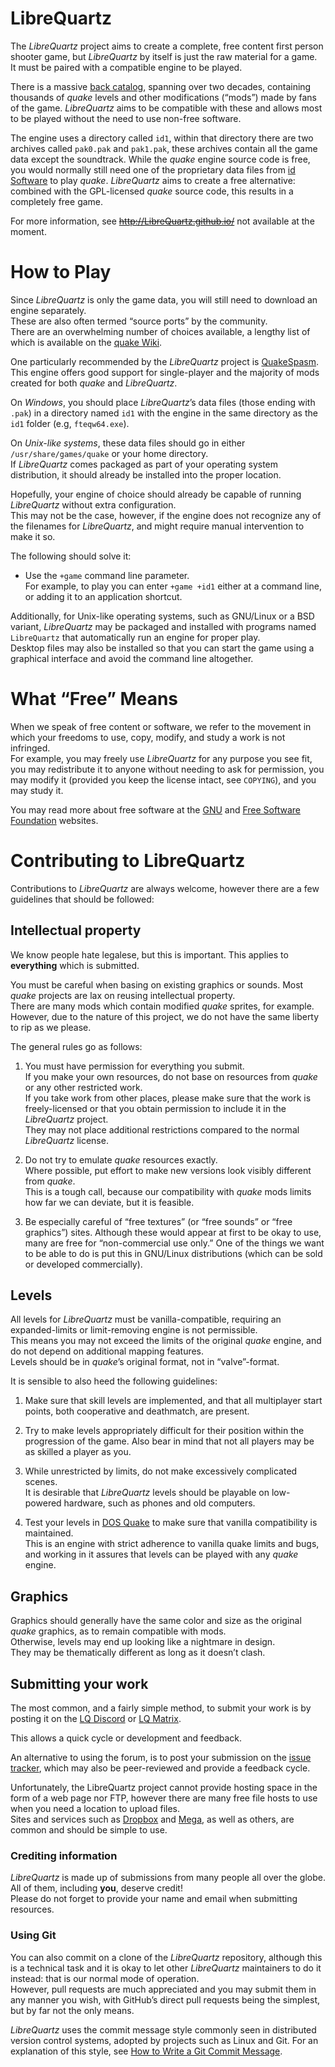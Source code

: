 
# LibreQuartz


The *LibreQuartz* project aims to create a complete, free content first
person shooter game, but *LibreQuartz* by itself is just the raw 
material for a game.  
It must be paired with a compatible engine to be played.

There is a massive [back
catalog](https://www.quaddicted.com), spanning over two decades,
containing thousands of *quake* levels and other modifications 
(“mods”) made by fans of the game.
*LibreQuartz* aims to be compatible with these and allows most to be
played without the need to use non-free software.

The engine uses a directory called `id1`, within that directory
there are two archives called `pak0.pak` and `pak1.pak`,
these archives contain all the game data except the soundtrack.
While the *quake* engine source code is free,
you would normally still need one of the proprietary data files from
[id Software](http://www.idsoftware.com/) to play *quake*.
*LibreQuartz* aims to create a free alternative: combined with 
the GPL-licensed *quake* source code, this results in a completely
free game.

For more information, see ~~http://LibreQuartz.github.io/~~
 not available at the moment.

# How to Play

Since *LibreQuartz* is only the game data, you will still need to
download an engine separately.  
These are also often termed “source ports” by the community.  
There are an overwhelming number of choices available, a lengthy list of
 which is available on the 
[quake Wiki](https://quakewiki.org/wiki/Engines).

One particularly recommended by the *LibreQuartz* project is
[QuakeSpasm](http://quakespasm.sourceforge.net/download.htm).  
This engine offers good support for
single-player and the majority of mods created for both
*quake* and *LibreQuartz*.

On _Windows_, you should place *LibreQuartz*’s data files (those ending
with `.pak`) in a directory named `id1` with the engine 
in the same directory as the `id1` folder (e.g, `fteqw64.exe`).

On _Unix-like systems_, these data files should go in either 
`/usr/share/games/quake` or your home directory.  
If *LibreQuartz* comes packaged as part of your
operating system distribution, it should already be installed into the
proper location.

Hopefully, your engine of choice should already be capable of running
*LibreQuartz* without extra configuration.  
This may not be the case, however, if the engine does not recognize any 
of the filenames for *LibreQuartz*, and might require manual 
intervention to make it so.  

The following should solve it:

  * Use the `+game` command line parameter.  
    For example, to play you can enter `+game +id1` either at a command
    line, or adding it to an application shortcut.

Additionally, for Unix-like operating systems, such as GNU/Linux or a
BSD variant, *LibreQuartz* may be packaged and installed with programs
named `LibreQuartz` that automatically run an engine for proper play.  
Desktop files may also be installed so that you can start the game using
a graphical interface and avoid the command line altogether.

# What “Free” Means

When we speak of free content or software, we refer to the movement in
which your freedoms to use, copy, modify, and study a work is not
infringed.  
For example, you may freely use *LibreQuartz* for any purpose you see 
fit, you may redistribute it to anyone without needing to ask
for permission, you may modify it (provided you keep the license
intact, see `COPYING`), and you may study it.

You may read more about free software at the [GNU](http://www.gnu.org/)
and [Free Software Foundation](http://www.fsf.org/) websites.

# Contributing to LibreQuartz

Contributions to *LibreQuartz* are always welcome, however there are a
few guidelines that should be followed:

## Intellectual property

We know people hate legalese, but this is important. This applies to
**everything** which is submitted.

You must be careful when basing on existing graphics or sounds.
Most *quake* projects are lax on reusing intellectual property.  
There are many mods which contain modified *quake* sprites, for example.
However, due to the nature of this project, we do not have the same
liberty to rip as we please.

The general rules go as follows:

  1. You must have permission for everything you submit.  
     If you make your own resources, do not base on resources from 
     *quake* or any other restricted work.  
     If you take work from other places, please make sure that the work 
     is freely-licensed or that you obtain permission to include it in 
     the *LibreQuartz* project.  
     They may not place additional restrictions compared to the normal 
     *LibreQuartz* license.

  2. Do not try to emulate *quake* resources exactly.  
     Where possible, put effort to make new versions look visibly 
     different from *quake*.  
     This is a tough call, because our compatibility with *quake* mods 
     limits how far we can deviate, but it is feasible.

  3. Be especially careful of “free textures” (or “free sounds” or
     “free graphics”) sites.  Although these would appear at first to
     be okay to use, many are free for “non-commercial use only.”
     One of the things we want to be able to do is put this in
     GNU/Linux distributions (which can be sold or developed
     commercially).

## Levels

All levels for *LibreQuartz* must be vanilla-compatible, requiring an
expanded-limits or limit-removing engine is not permissible.  
This means you may not exceed the limits of the original *quake* engine,
and do not depend on additional mapping features.  
Levels should be in *quake*’s original format, not in “valve”-format.

It is sensible to also heed the following guidelines:

  1. Make sure that skill levels are implemented, and that all
     multiplayer start points, both cooperative and deathmatch, are
     present.

  2. Try to make levels appropriately difficult for their position
     within the progression of the game.  Also bear in mind that not
     all players may be as skilled a player as you.

  3. While unrestricted by limits, do not make excessively complicated
     scenes.  
     It is desirable that *LibreQuartz* levels should be playable on 
     low-powered hardware, such as phones and old computers.

  4. Test your levels in 
     [DOS Quake](ftp://ftp.idsoftware.com/idstuff/quake/quake108.zip) 
     to make sure that vanilla compatibility is maintained.  
     This is an engine with strict adherence to vanilla quake limits and
     bugs, and working in it assures that levels can be played with any
     *quake* engine.

## Graphics

Graphics should generally have the same color and size as the original
*quake* graphics, as to remain compatible with mods.  
Otherwise, levels may end up looking like a nightmare in design.  
They may be thematically different as long as it doesn’t clash.

## Submitting your work

The most common, and a fairly simple method, to submit your work is by
posting it on the [LQ Discord](https://discord.gg/H9gwFTQ) or 
[LQ Matrix](https://matrix.to/#/+librequartz:matrix.org).

This allows a quick cycle or development and feedback.

An alternative to using the forum, is to post your submission on the
[issue tracker](https://github.com/MissLav/LibreQuartz/issues), which 
may also be peer-reviewed and provide a feedback cycle.

Unfortunately, the LibreQuartz project cannot provide hosting space in
the form of a web page nor FTP, however there are many free file hosts
to use when you need a location to upload files.  
Sites and services such as [Dropbox](https://www.dropbox.com/) and
[Mega](https://mega.co.nz/), as well as others, are common and should 
be simple to use.

### Crediting information

*LibreQuartz* is made up of submissions from many people all over the
globe.  
All of them, including **you**, deserve credit!  
Please do not forget to provide your name and email when submitting 
resources.

### Using Git

You can also commit on a clone of the *LibreQuartz* repository,
although this is a technical task and it is okay to let other
*LibreQuartz* maintainers to do it instead: that is our normal mode of 
operation.  
However, pull requests are much appreciated and you may submit them in
any manner you wish, with GitHub’s direct pull requests being the
simplest, but by far not the only means.

*LibreQuartz* uses the commit message style commonly seen in 
distributed version control systems, adopted by projects such as Linux 
and Git.
For an explanation of this style, see
[How to Write a Git Commit
Message](https://chris.beams.io/posts/git-commit/).
